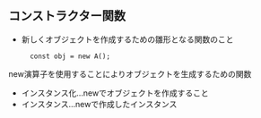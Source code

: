 ## コンストラクター関数
- 新しくオブジェクトを作成するための雛形となる関数のこと

        const obj = new A();

new演算子を使用することによりオブジェクトを生成するための関数
- インスタンス化…newでオブジェクトを作成すること
- インスタンス…newで作成したインスタンス
